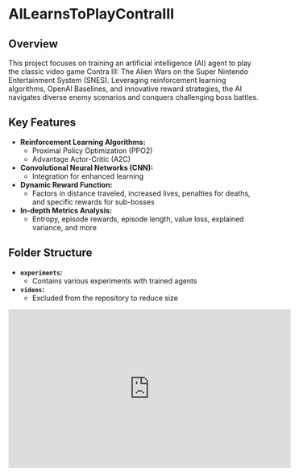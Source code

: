# AILearnsToPlayContraIII

## Overview

This project focuses on training an artificial intelligence (AI) agent to play the classic video game Contra III: The Alien Wars on the Super Nintendo Entertainment System (SNES). Leveraging reinforcement learning algorithms, OpenAI Baselines, and innovative reward strategies, the AI navigates diverse enemy scenarios and conquers challenging boss battles.

## Key Features

- **Reinforcement Learning Algorithms:**
  - Proximal Policy Optimization (PPO2)
  - Advantage Actor-Critic (A2C)
- **Convolutional Neural Networks (CNN):**
  - Integration for enhanced learning
- **Dynamic Reward Function:**
  - Factors in distance traveled, increased lives, penalties for deaths, and specific rewards for sub-bosses
- **In-depth Metrics Analysis:**
  - Entropy, episode rewards, episode length, value loss, explained variance, and more

## Folder Structure

- **`experiments`:**
  - Contains various experiments with trained agents
- **`videos`:**
  - Excluded from the repository to reduce size

<iframe width="560" height="315" src="https://youtu.be/f8OLRShVLUk" frameborder="0" allowfullscreen></iframe>
